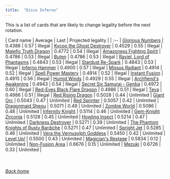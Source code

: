 ```yaml
---
title:  "Disco Inferno"
---
```


This is a list of cards that are likely to change legality before the next rotation.

| Card name | Average | Last | Projected legality |
| :-- |
[Glorious Numbers](https://db.ygoprodeck.com/card/?search=Glorious%20Numbers) | 0.4386 | 0.57 | Illegal |
[Kycoo the Ghost Destroyer](https://db.ygoprodeck.com/card/?search=Kycoo%20the%20Ghost%20Destroyer) | 0.4529 | 0.55 | Illegal |
[Malefic Truth Dragon](https://db.ygoprodeck.com/card/?search=Malefic%20Truth%20Dragon) | 0.4772 | 0.54 | Illegal |
[Amazoness Fighting Spirit](https://db.ygoprodeck.com/card/?search=Amazoness%20Fighting%20Spirit) | 0.4786 | 0.53 | Illegal |
[Buten](https://db.ygoprodeck.com/card/?search=Buten) | 0.4786 | 0.53 | Illegal |
[Raviel, Lord of Phantasms](https://db.ygoprodeck.com/card/?search=Raviel,%20Lord%20of%20Phantasms) | 0.4843 | 0.53 | Illegal |
[Stardust Re-Spark](https://db.ygoprodeck.com/card/?search=Stardust%20Re-Spark) | 0.4843 | 0.53 | Illegal |
[Inferno Hammer](https://db.ygoprodeck.com/card/?search=Inferno%20Hammer) | 0.4900 | 0.57 | Illegal |
[Missus Radiant](https://db.ygoprodeck.com/card/?search=Missus%20Radiant) | 0.4914 | 0.52 | Illegal |
[Spell Power Mastery](https://db.ygoprodeck.com/card/?search=Spell%20Power%20Mastery) | 0.4914 | 0.52 | Illegal |
[Instant Fusion](https://db.ygoprodeck.com/card/?search=Instant%20Fusion) | 0.4915 | 0.56 | Illegal |
[Humid Winds](https://db.ygoprodeck.com/card/?search=Humid%20Winds) | 0.4929 | 0.55 | Illegal |
[Archfiend's Awakening](https://db.ygoprodeck.com/card/?search=Archfiend's%20Awakening) | 0.4943 | 0.54 | Illegal |
[Secret Six Samurai - Genba](https://db.ygoprodeck.com/card/?search=Secret%20Six%20Samurai%20-%20Genba) | 0.4972 | 0.60 | Illegal |
[Red-Eyes Black Flare Dragon](https://db.ygoprodeck.com/card/?search=Red-Eyes%20Black%20Flare%20Dragon) | 0.4986 | 0.51 | Illegal |
[Teva](https://db.ygoprodeck.com/card/?search=Teva) | 0.4986 | 0.51 | Illegal |
[Red Rising Dragon](https://db.ygoprodeck.com/card/?search=Red%20Rising%20Dragon) | 0.5028 | 0.44 | Unlimited |
[Giant Orc](https://db.ygoprodeck.com/card/?search=Giant%20Orc) | 0.5043 | 0.47 | Unlimited |
[Red Sprinter](https://db.ygoprodeck.com/card/?search=Red%20Sprinter) | 0.5057 | 0.42 | Unlimited |
[Dragonmaid Sheou](https://db.ygoprodeck.com/card/?search=Dragonmaid%20Sheou) | 0.5071 | 0.49 | Unlimited |
[Zombie World](https://db.ygoprodeck.com/card/?search=Zombie%20World) | 0.5086 | 0.48 | Unlimited |
[Infernity Knight](https://db.ygoprodeck.com/card/?search=Infernity%20Knight) | 0.5114 | 0.46 | Unlimited |
[Gem-Knight Zirconia](https://db.ygoprodeck.com/card/?search=Gem-Knight%20Zirconia) | 0.5128 | 0.45 | Unlimited |
[Howling Insect](https://db.ygoprodeck.com/card/?search=Howling%20Insect) | 0.5214 | 0.47 | Unlimited |
[Darkness Destroyer](https://db.ygoprodeck.com/card/?search=Darkness%20Destroyer) | 0.5271 | 0.39 | Unlimited |
[The Phantom Knights of Rusty Bardiche](https://db.ygoprodeck.com/card/?search=The%20Phantom%20Knights%20of%20Rusty%20Bardiche) | 0.5271 | 0.47 | Unlimited |
[Spright Jet](https://db.ygoprodeck.com/card/?search=Spright%20Jet) | 0.5285 | 0.46 | Unlimited |
[Vera the Vernusylph Goddess](https://db.ygoprodeck.com/card/?search=Vera%20the%20Vernusylph%20Goddess) | 0.5450 | 0.42 | Unlimited |
[Level Up!](https://db.ygoprodeck.com/card/?search=Level%20Up!) | 0.5500 | 0.43 | Unlimited |
[Magician's Restage](https://db.ygoprodeck.com/card/?search=Magician's%20Restage) | 0.5834 | 0.12 | Unlimited |
[Non-Fusion Area](https://db.ygoprodeck.com/card/?search=Non-Fusion%20Area) | 0.6676 | 0.15 | Unlimited |
[Mezuki](https://db.ygoprodeck.com/card/?search=Mezuki) | 0.6726 | 0.33 | Unlimited |

<br>

###### [Back home](index)